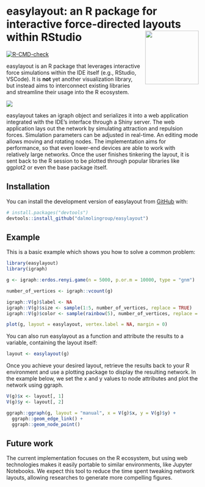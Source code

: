 
<!-- README.md is generated from README.Rmd. Please edit that file -->

# easylayout: an R package for interactive force-directed layouts within RStudio <img src="https://github.com/user-attachments/assets/87ce78cf-53cc-4c07-8238-b138d62a4ca6" height="140" align="right" style="padding-left:10px;" />

<!-- badges: start -->

[![R-CMD-check](https://github.com/dalmolingroup/easylayout/actions/workflows/R-CMD-check.yaml/badge.svg)](https://github.com/dalmolingroup/easylayout/actions/workflows/R-CMD-check.yaml)
<!-- badges: end -->

easylayout is an R package that leverages interactive force simulations
within the IDE itself (e.g., RStudio, VSCode). It is **not** yet another
visualization library, but instead aims to interconnect existing
libraries and streamline their usage into the R ecosystem.

![](https://github.com/user-attachments/assets/1b91cb11-77ef-47a5-b529-3805a9785a76)

easylayout takes an igraph object and serializes it into a web
application integrated with the IDE’s interface through a Shiny server.
The web application lays out the network by simulating attraction and
repulsion forces. Simulation parameters can be adjusted in real-time. An
editing mode allows moving and rotating nodes. The implementation aims
for performance, so that even lower-end devices are able to work with
relatively large networks. Once the user finishes tinkering the layout,
it is sent back to the R session to be plotted through popular libraries
like ggplot2 or even the base package itself.

## Installation

You can install the development version of easylayout from
[GitHub](https://github.com/) with:

``` r
# install.packages("devtools")
devtools::install_github("dalmolingroup/easylayout")
```

## Example

This is a basic example which shows you how to solve a common problem:

``` r
library(easylayout)
library(igraph)

g <- igraph::erdos.renyi.game(n = 5000, p.or.m = 10000, type = "gnm")

number_of_vertices <- igraph::vcount(g)

igraph::V(g)$label <- NA
igraph::V(g)$size <- sample(1:5, number_of_vertices, replace = TRUE)
igraph::V(g)$color <- sample(rainbow(5), number_of_vertices, replace = TRUE)

plot(g, layout = easylayout, vertex.label = NA, margin = 0)
```

You can also run easylayout as a function and attribute the results to a
variable, containing the layout itself:

``` r
layout <- easylayout(g)
```

Once you achieve your desired layout, retrieve the results back to your
R environment and use a plotting package to display the resulting
network. In the example below, we set the x and y values to node
attributes and plot the network using ggraph.

``` r
V(g)$x <- layout[, 1]
V(g)$y <- layout[, 2]

ggraph::ggraph(g, layout = "manual", x = V(g)$x, y = V(g)$y) +
  ggraph::geom_edge_link() +
  ggraph::geom_node_point()
```

## Future work

The current implementation focuses on the R ecosystem, but using web
technologies makes it easily portable to similar environments, like
Jupyter Notebooks. We expect this tool to reduce the time spent tweaking
network layouts, allowing researches to generate more compelling
figures.
